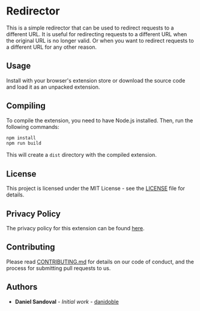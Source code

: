# Redirector

This is a simple redirector that can be used to redirect requests to a different URL. It is useful for redirecting
requests to a different URL when the original URL is no longer valid. Or when you want to redirect requests to a
different URL for any other reason.

## Usage

Install with your browser's extension store or download the source code and load it as an unpacked extension.

## Compiling

To compile the extension, you need to have Node.js installed. Then, run the following commands:

```bash
npm install
npm run build
```

This will create a `dist` directory with the compiled extension.

## License

This project is licensed under the MIT License - see the [LICENSE](LICENSE) file for details.

## Privacy Policy

The privacy policy for this extension can be found [here](POLICY.md).

## Contributing

Please read [CONTRIBUTING.md](CONTRIBUTING.md) for details on our code of conduct, and the process for submitting pull requests to us.

## Authors

- **Daniel Sandoval** - _Initial work_ - [danidoble](https://github.com/danidoble)
